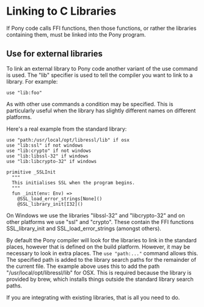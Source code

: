 # Linking to C Libraries

If Pony code calls FFI functions, then those functions, or rather the libraries 
containing them, must be linked into the Pony program.

## Use for external libraries

To link an external library to Pony code another variant of the use command is 
used. The "lib" specifier is used to tell the compiler you want to link to a 
library. For example:

```pony
use "lib:foo"
```

As with other use commands a condition may be specified. This is particularly 
useful when the library has slightly different names on different platforms.

Here's a real example from the standard library:

```pony
use "path:/usr/local/opt/libressl/lib" if osx
use "lib:ssl" if not windows
use "lib:crypto" if not windows
use "lib:libssl-32" if windows
use "lib:libcrypto-32" if windows

primitive _SSLInit
  """
  This initialises SSL when the program begins.
  """
  fun _init(env: Env) =>
    @SSL_load_error_strings[None]()
    @SSL_library_init[I32]()
``` 

On Windows we use the libraries "libssl-32" and "libcrypto-32" and on other 
platforms we use "ssl" and "crypto". These contain the FFI functions 
SSL_library_init and SSL_load_error_strings (amongst others).

By default the Pony compiler will look for the libraries to link in the standard 
places, however that is defined on the build platform. However, it may be 
necessary to look in extra places. The `use "path:..."` command allows this. 
The specified path is added to the library search paths for the remainder of 
the current file. The example above uses this to add the path 
"/usr/local/opt/libressl/lib" for OSX. This is required because the library is 
provided by brew, which installs things outside the standard library search 
paths.

If you are integrating with existing libraries, that is all you need to do.
